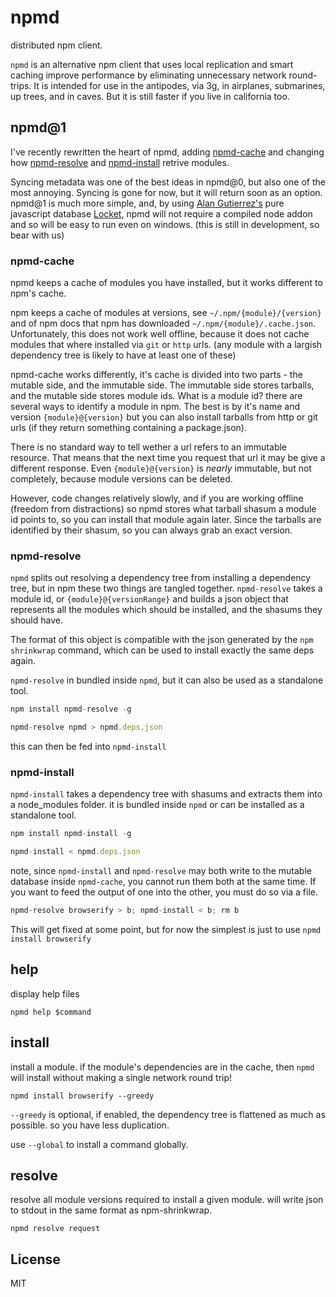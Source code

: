 # npmd

distributed npm client.

`npmd` is an alternative npm client that uses local replication and smart caching
improve performance by eliminating unnecessary network round-trips.
It is intended for use in the antipodes, via 3g, in airplanes, submarines, up trees, and in caves.
But it is still faster if you live in california too.

## npmd@1

I've recently rewritten the heart of npmd,
adding [npmd-cache](https://github.com/dominictarr/npmd-cache)
and changing how [npmd-resolve](https://github.com/dominictarr/npmd-resolve) and
[npmd-install](https://github.com/dominictarr/npmd-install) retrive modules.

Syncing metadata was one of the best ideas in npmd@0, but also one of the most annoying.
Syncing is gone for now, but it will return soon as an option. npmd@1 is much more simple,
and, by using [Alan Gutierrez's](https://twitter.com/bigeasy) pure javascript database
[Locket](https://github.com/bigeasy/locket), npmd will not require a compiled node addon
and so will be easy to run even on windows. (this is still in development, so bear with us)

### npmd-cache

npmd keeps a cache of modules you have installed, but it works different to npm's cache.

npm keeps a cache of modules at versions, see `~/.npm/{module}/{version}` and of npm docs
that npm has downloaded `~/.npm/{module}/.cache.json`. Unfortunately, this does not work well
offline, because it does not cache modules that where installed via `git` or `http` urls.
(any module with a largish dependency tree is likely to have at least one of these)

npmd-cache works differently, it's cache is divided into two parts - the mutable side,
and the immutable side. The immutable side stores tarballs, and the mutable side stores module ids.
What is a module id? there are several ways to identify a module in npm. The best is
by it's name and version `{module}@{version}` but you can also install tarballs from
http or git urls (if they return something containing a package.json).

There is no standard way to tell wether a url refers to an immutable resource.
That means that the next time you request that url it may be give a different response.
Even `{module}@{version}` is _nearly_ immutable, but not completely, because module versions can be deleted.

However, code changes relatively slowly, and if you are working offline (freedom from distractions)
so npmd stores what tarball shasum a module id points to, so you can install that module again later.
Since the tarballs are identified by their shasum, so you can always grab an exact version.

### npmd-resolve

`npmd` splits out resolving a dependency tree from installing a dependency tree, but in npm these two things
are tangled together. `npmd-resolve` takes a module id, or `{module}@{versionRange}` and builds a json
object that represents all the modules which should be installed, and the shasums they should have.

The format of this object is compatible with the json generated by the `npm shrinkwrap` command,
which can be used to install exactly the same deps again. 

`npmd-resolve` in bundled inside `npmd`, but it can also be used as a standalone tool.

``` js
npm install npmd-resolve -g

npmd-resolve npmd > npmd.deps.json
```
this can then be fed into `npmd-install`

### npmd-install

`npmd-install` takes a dependency tree with shasums and extracts them into a node_modules folder.
it is bundled inside `npmd` or can be installed as a standalone tool.

``` js
npm install npmd-install -g

npmd-install < npmd.deps.json
```

note, since `npmd-install` and `npmd-resolve` may both write to the mutable database inside `npmd-cache`,
you cannot run them both at the same time. If you want to feed the output of one into the other, you must do so via a file.

``` js
npmd-resolve browserify > b; npmd-install < b; rm b
```

This will get fixed at some point, but for now the simplest is just to use `npmd install browserify`

## help

display help files

```
npmd help $command
```

## install

install a module. if the module's dependencies are in the cache,
then `npmd` will install without making a single network round trip!

```
npmd install browserify --greedy
```

`--greedy` is optional, if enabled, the dependency tree is flattened as much as possible.
so you have less duplication.

use `--global` to install a command globally.

## resolve

resolve all module versions required to install a given module.
will write json to stdout in the same format as npm-shrinkwrap. 

```
npmd resolve request
```

## License

MIT
